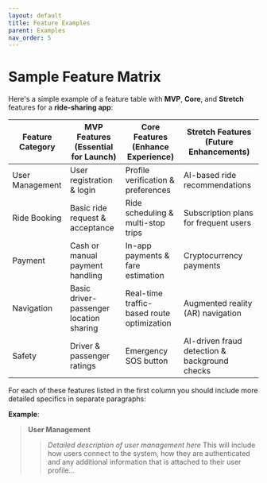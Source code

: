 ```yaml
---
layout: default
title: Feature Examples
parent: Examples
nav_order: 5
---
```

# Sample Feature Matrix

Here's a simple example of a feature table with **MVP**, **Core**, and **Stretch** features for a **ride-sharing app**:  

| Feature Category | MVP Features (Essential for Launch) | Core Features (Enhance Experience) | Stretch Features (Future Enhancements) |
|-----------------|-----------------------------------|-----------------------------------|-------------------------------------|
| User Management | User registration & login | Profile verification & preferences | AI-based ride recommendations |
| Ride Booking | Basic ride request & acceptance | Ride scheduling & multi-stop trips | Subscription plans for frequent users |
| Payment | Cash or manual payment handling | In-app payments & fare estimation | Cryptocurrency payments |
| Navigation | Basic driver-passenger location sharing | Real-time traffic-based route optimization | Augmented reality (AR) navigation |
| Safety | Driver & passenger ratings | Emergency SOS button | AI-driven fraud detection & background checks |

For each of these features listed in the first column you should include more detailed specifics in separate paragraphs:

**Example**:

> **User Management**
> 
>> *Detailed description of user management here* This will include how users connect to the system, how they are authenticated and any additional information that is attached to their user profile...

